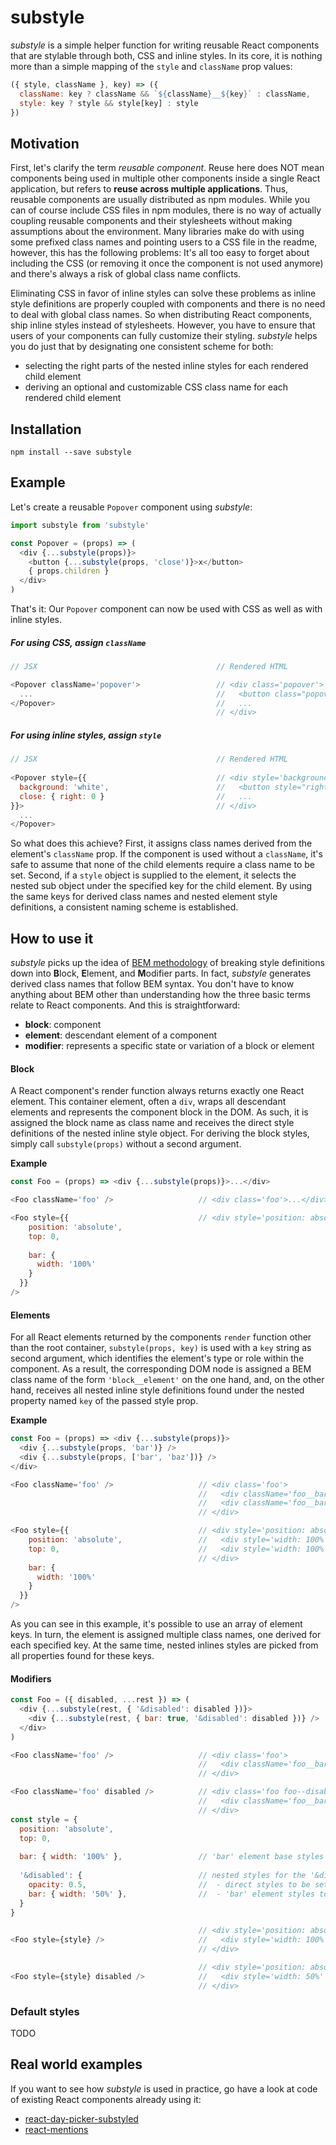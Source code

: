 # substyle

_substyle_ is a simple helper function for writing reusable React components that are stylable through both, CSS and inline styles. In its core, it is nothing more than a simple mapping of the `style` and `className` prop values:

```javascript
({ style, className }, key) => ({
  className: key ? className && `${className}__${key}` : className,
  style: key ? style && style[key] : style
})
```

## Motivation

First, let's clarify the term _reusable component_. Reuse here does NOT mean components being used in multiple other components inside a single React application, but refers to **reuse across multiple applications**. Thus, reusable components are usually distributed as npm modules. While you can of course include CSS files in npm modules, there is no way of actually coupling reusable components and their stylesheets without making assumptions about the environment. Many libraries make do with using some prefixed class names and pointing users to a CSS file in the readme, however, this has the following problems: It's all too easy to forget about including the CSS (or removing it once the component is not used anymore) and there's always a risk of global class name conflicts.

Eliminating CSS in favor of inline styles can solve these problems as inline style definitions are properly coupled with components and there is no need to deal with global class names. So when distributing React components, ship inline styles instead of stylesheets. However, you have to ensure that users of your components can fully customize their styling. _substyle_ helps you do just that by designating one consistent scheme for both:

- selecting the right parts of the nested inline styles for each rendered child element
- deriving an optional and customizable CSS class name for each rendered child element


## Installation

```
npm install --save substyle
```

## Example

Let's create a reusable `Popover` component using _substyle_:

```javascript
import substyle from 'substyle'

const Popover = (props) => (
  <div {...substyle(props)}>
    <button {...substyle(props, 'close')}>x</button>
    { props.children }
  </div>
)
```

That's it: Our `Popover` component can now be used with CSS as well as with inline styles.

##### For using CSS, assign `className`

```javascript
// JSX                                        // Rendered HTML

<Popover className='popover'>                 // <div class='popover'>
  ...                                         //   <button class="popover__close">x</button>
</Popover>                                    //   ...
                                              // </div>
```

##### For using inline styles, assign `style`

```javascript
// JSX                                        // Rendered HTML
                         
<Popover style={{                             // <div style='background: white;'>
  background: 'white',                        //   <button style="right: 0;">x</button>
  close: { right: 0 }                         //   ...  
}}>                                           // </div>
  ...                                  
</Popover>
```

So what does this achieve? First, it assigns class names derived from the element's `className` prop. If the component is used without a `className`, it's safe to assume that none of the child elements require a class name to be set. Second, if a `style` object is supplied to the element, it selects the nested sub object under the specified key for the child element. By using the same keys for derived class names and nested element style definitions, a consistent naming scheme is established.


## How to use it

_substyle_ picks up the idea of [BEM methodology](http://csswizardry.com/2013/01/mindbemding-getting-your-head-round-bem-syntax/) of breaking style definitions down into **B**lock, **E**lement, and **M**odifier parts. In fact, _substyle_ generates derived class names that follow BEM syntax. You don't have to know anything about BEM other than understanding how the three basic terms relate to React components. And this is straightforward:

- **block**: component
- **element**: descendant element of a component
- **modifier**: represents a specific state or variation of a block or element

#### Block 

A React component's render function always returns exactly one React element. This container element, often a `div`, wraps all descendant elements and represents the component block in the DOM. As such, it is assigned the block name as class name and receives the direct style definitions of the nested inline style object. For deriving the block styles, simply call `substyle(props)` without a second argument.

**Example**

```javascript
const Foo = (props) => <div {...substyle(props)}>...</div>

<Foo className='foo' />                   // <div class='foo'>...</div>

<Foo style={{                             // <div style='position: absolute; top: 0;'>...</div>
    position: 'absolute',                
    top: 0,                               
                                          
    bar: {
      width: '100%'
    }
  }} 
/>
```

#### Elements


For all React elements returned by the components `render` function other than the root container, `substyle(props, key)` is used with a `key` string as second argument, which identifies the element's type or role within the component. As a result, the corresponding DOM node is assigned a BEM class name of the form `'block__element'` on the one hand, and, on the other hand, receives all nested inline style definitions found under the nested property named `key` of the passed style prop.

**Example**

```javascript
const Foo = (props) => <div {...substyle(props)}>
  <div {...substyle(props, 'bar')} />
  <div {...substyle(props, ['bar', 'baz'])} />
</div>

<Foo className='foo' />                   // <div class='foo'>
                                          //   <div className='foo__bar' />
                                          //   <div className='foo__bar foo__baz' />
                                          // </div>

<Foo style={{                             // <div style='position: absolute; top: 0;'>
    position: 'absolute',                 //   <div style='width: 100%' /> 
    top: 0,                               //   <div style='width: 100%' /> 
                                          // </div> 
    bar: {
      width: '100%'
    }
  }} 
/>
```

As you can see in this example, it's possible to use an array of element keys. In turn, the element is assigned multiple class names, one derived for each specified key. At the same time, nested inlines styles are picked from all properties found for these keys.


#### Modifiers

```javascript
const Foo = ({ disabled, ...rest }) => (
  <div {...substyle(rest, { '&disabled': disabled })}>
    <div {...substyle(rest, { bar: true, '&disabled': disabled })} />
  </div>
)

<Foo className='foo' />                   // <div class='foo'>
                                          //   <div className='foo__bar' />
                                          // </div>

<Foo className='foo' disabled />          // <div class='foo foo--disabled'>
                                          //   <div className='foo__bar' />
                                          // </div>
const style = {                             
  position: 'absolute',                 
  top: 0,                               
                                        
  bar: { width: '100%' },                 // 'bar' element base styles
  
  '&disabled': {                          // nested styles for the '&disabled' modifier:
    opacity: 0.5,                         //  - direct styles to be set on the container
    bar: { width: '50%' },                //  - 'bar' element styles to be merged with base styles
  }
}

                                          // <div style='position: absolute; top: 0;'>
<Foo style={style} />                     //   <div style='width: 100%' /> 
                                          // </div>  

                                          // <div style='position: absolute; top: 0; opacity: 0.5;'>
<Foo style={style} disabled />            //   <div style='width: 50%' /> 
                                          // </div>  
```


### Default styles

TODO

## Real world examples

If you want to see how _substyle_ is used in practice, go have a look at code of existing React components already using it:

- [react-day-picker-substyled](https://github.com/jfschwarz/react-day-picker-substyled/blob/master/src/DayPicker.js)
- [react-mentions](https://github.com/effektif/react-mentions/blob/master/src/MentionsInput.js)
